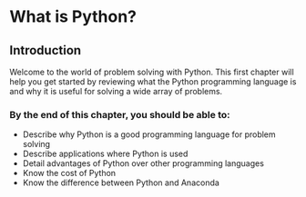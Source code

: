 
# What is Python?
## Introduction
Welcome to the world of problem solving with Python. This first chapter will help you get started by reviewing what the Python programming language is and why it is useful for solving a wide array of problems.
### By the end of this chapter, you should be able to:

* Describe why Python is a good programming language for problem solving
* Describe applications where Python is used
* Detail advantages of Python over other programming languages
* Know the cost of Python
* Know the difference between Python and Anaconda
 

